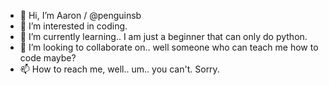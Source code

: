- 👋 Hi, I’m Aaron / @penguinsb
- 👀 I’m interested in coding.
- 🌱 I’m currently learning.. I am just a beginner that can only do python.
- 💞️ I’m looking to collaborate on.. well someone who can teach me how to code maybe?
- 📫 How to reach me, well.. um.. you can't. Sorry.

<!---
penguinsb/penguinsb is a ✨ special ✨ repository because its `README.md` (this file) appears on your GitHub profile.
You can click the Preview link to take a look at your changes.
--->
